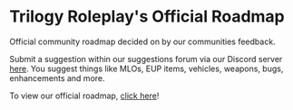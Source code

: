# Trilogy Roleplay's Official Roadmap
Official community roadmap decided on by our communities feedback.

Submit a suggestion within our suggestions forum via our Discord server [here](https://github.com/orgs/Trilogy-RP/projects/1). You suggest things like MLOs, EUP items, vehicles, weapons, bugs, enhancements and more.

To view our official roadmap, [click here](https://github.com/orgs/Trilogy-RP/projects/1)!
